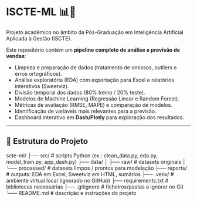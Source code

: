 # ISCTE-ML 📊🤖

Projeto académico no âmbito da Pós-Graduação em Inteligência Artificial Aplicada à Gestão (ISCTE).

Este repositório contém um **pipeline completo de análise e previsão de vendas**:
- Limpeza e preparação de dados (tratamento de omissos, outliers e erros ortográficos).
- Análise exploratória (EDA) com exportação para Excel e relatórios interativos (Sweetviz).
- Divisão temporal dos dados (80% treino / 20% teste).
- Modelos de Machine Learning (Regressão Linear e Random Forest).
- Métricas de avaliação (RMSE, MAPE) e comparação de modelos.
- Identificação de variáveis mais relevantes para a previsão.
- Dashboard interativo em **Dash/Plotly** para exploração dos resultados.

---

## 📂 Estrutura do Projeto
scte-ml/
├── src/                   # scripts Python (ex.: clean_data.py, eda.py, model_train.py, app_dash.py)
├── data/
│   ├── raw/               # datasets originais
│   └── processed/         # datasets limpos / prontos para modelação
├── reports/               # outputs: EDA em Excel, Sweetviz em HTML, sumários
├── .venv/                 # ambiente virtual local (ignorado no GitHub)
├── requirements.txt       # bibliotecas necessárias
├── .gitignore             # ficheiros/pastas a ignorar no Git
└── README.md              # descrição e instruções do projeto
